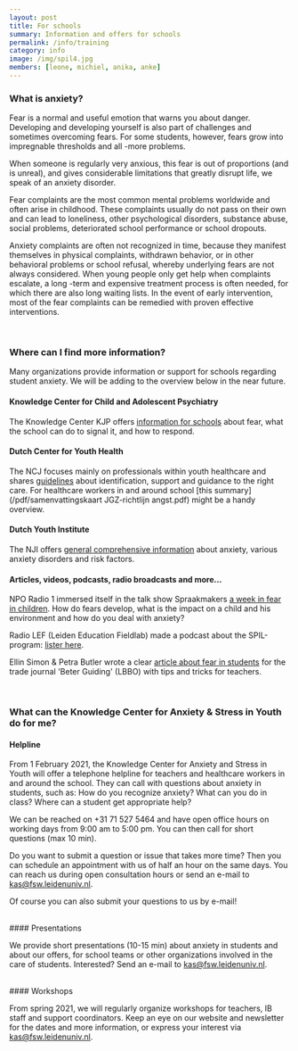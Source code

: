```yaml
---
layout: post
title: For schools
summary: Information and offers for schools
permalink: /info/training
category: info
image: /img/spil4.jpg
members: [leone, michiel, anika, anke]
---
```


### What is anxiety?

Fear is a normal and useful emotion that warns you about danger. Developing and developing yourself is also part of challenges and sometimes overcoming fears. For some students, however, fears grow into impregnable thresholds and all -more problems.

When someone is regularly very anxious, this fear is out of proportions (and is unreal), and gives considerable limitations that greatly disrupt life, we speak of an anxiety disorder.

Fear complaints are the most common mental problems worldwide and often arise in childhood. These complaints usually do not pass on their own and can lead to loneliness, other psychological disorders, substance abuse, social problems, deteriorated school performance or school dropouts.

Anxiety complaints are often not recognized in time, because they manifest themselves in physical complaints, withdrawn behavior, or in other behavioral problems or school refusal, whereby underlying fears are not always considered. When young people only get help when complaints escalate, a long -term and expensive treatment process is often needed, for which there are also long waiting lists. In the event of early intervention, most of the fear complaints can be remedied with proven effective interventions.

<br>

### Where can I find more information?

Many organizations provide information or support for schools regarding student anxiety. We will be adding to the overview below in the near future.

#### Knowledge Center for Child and Adolescent Psychiatry
The Knowledge Center KJP offers [information for schools](https://www.kenniscentrum-kjp.nl/scholen/angst/) about fear, what the school can do to signal it, and how to respond.

#### Dutch Center for Youth Health
The NCJ focuses mainly on professionals within youth healthcare and shares [guidelines](https://www.ncj.nl/richtlijnen/alle-richtlijnen/richtlijn/angst) about identification, support and guidance to the right care. For healthcare workers in and around school [this summary](/pdf/samenvattingskaart JGZ-richtlijn angst.pdf) might be a handy overview.

#### Dutch Youth Institute
The NJI offers [general comprehensive information](https://www.nji.nl/nl/Kennis/Dossier/Angst) about anxiety, various anxiety disorders and risk factors.

#### Articles, videos, podcasts, radio broadcasts and more...
NPO Radio 1 immersed itself in the talk show Spraakmakers [a week in fear in children](https://www.nporadio1.nl/spraakmakers/onderwerpen/71875-2021-02-05-verhalen-van-spraakmakers-angst-bij-kinderen-deel-5). How do fears develop, what is the impact on a child and his environment and how do you deal with anxiety?
<br>

Radio LEF (Leiden Education Fieldlab) made a podcast about the SPIL-program: [lister here](https://open.spotify.com/episode/1woeQZApsmgxbpQtfEQPGZ?si=iIYTHGOHTlGYJw-TEfYx5w).
<br>

Ellin Simon & Petra Butler wrote a clear [article about fear in students](/pdf/Simon_2021_LBBO.pdf) for the trade journal 'Beter Guiding' (LBBO) with tips and tricks for teachers.

<br>

### What can the Knowledge Center for Anxiety & Stress in Youth do for me?

#### Helpline

From 1 February 2021, the Knowledge Center for Anxiety and Stress in Youth will offer a telephone helpline for teachers and healthcare workers in and around the school. They can call with questions about anxiety in students, such as: How do you recognize anxiety? What can you do in class? Where can a student get appropriate help?

We can be reached on +31 71 527 5464 and have open office hours on working days from 9:00 am to 5:00 pm. You can then call for short questions (max 10 min).

Do you want to submit a question or issue that takes more time? Then you can schedule an appointment with us of half an hour on the same days. You can reach us during open consultation hours or send an e-mail to kas@fsw.leidenuniv.nl.

Of course you can also submit your questions to us by e-mail!

<br>
#### Presentations

We provide short presentations (10-15 min) about anxiety in students and about our offers, for school teams or other organizations involved in the care of students. Interested? Send an e-mail to kas@fsw.leidenuniv.nl.

<br>
#### Workshops

From spring 2021, we will regularly organize workshops for teachers, IB staff and support coordinators. Keep an eye on our website and newsletter for the dates and more information, or express your interest via kas@fsw.leidenuniv.nl.

